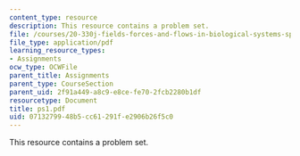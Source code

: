 ```yaml
---
content_type: resource
description: This resource contains a problem set.
file: /courses/20-330j-fields-forces-and-flows-in-biological-systems-spring-2007/0713279948b5cc61291fe2906b26f5c0_ps1.pdf
file_type: application/pdf
learning_resource_types:
- Assignments
ocw_type: OCWFile
parent_title: Assignments
parent_type: CourseSection
parent_uid: 2f91a449-a8c9-e8ce-fe70-2fcb2280b1df
resourcetype: Document
title: ps1.pdf
uid: 07132799-48b5-cc61-291f-e2906b26f5c0
---
```

This resource contains a problem set.

